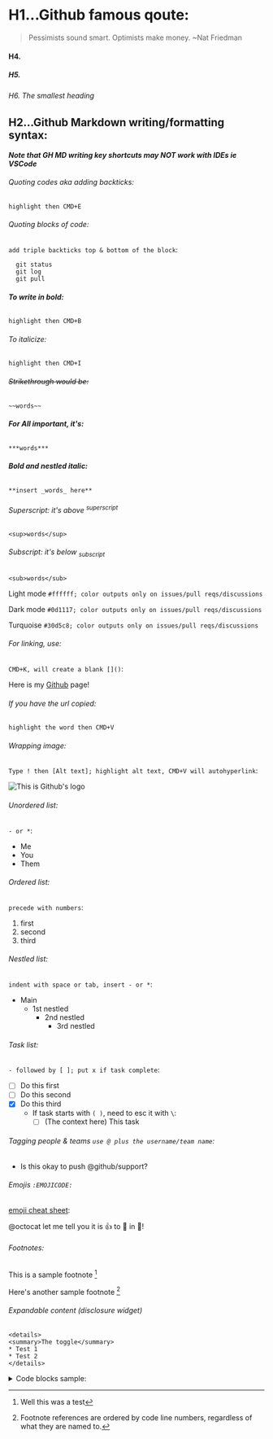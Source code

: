 # H1...Github famous qoute:
> Pessimists sound smart. Optimists make money. ~Nat Friedman

#### H4.
##### H5.
###### H6. The smallest heading

## H2...Github Markdown writing/formatting syntax:

***Note that GH MD writing key shortcuts may NOT work with IDEs ie VSCode***

###### Quoting codes aka adding backticks:
`highlight then CMD+E`

###### Quoting blocks of code:
`add triple backticks top & bottom of the block`:
```
  git status
  git log
  git pull
```

###### **To write in bold:** 
`highlight then CMD+B`

###### _To italicize:_ 
`highlight then CMD+I`

###### ~~Strikethrough would be:~~ 
`~~words~~`

###### ***For All important, it's:*** 
`***words***`

###### **Bold and _nestled_ italic:** 
`**insert _words_ here**`

###### Superscript: it's above <sup>superscript</sup> 
`<sup>words</sup>`

###### Subscript: it's below <sub>subscript</sub> 
`<sub>words</sub>`

Light mode `#ffffff; color outputs only on issues/pull reqs/discussions`

Dark mode `#0d1117; color outputs only on issues/pull reqs/discussions`

Turquoise `#30d5c8; color outputs only on issues/pull reqs/discussions`

###### For linking, use:
`CMD+K, will create a blank []()`:

Here is my [Github](https://github.com/julrdb) page!

###### If you have the url copied:
`highlight the word then CMD+V`

###### Wrapping image: 
`Type ! then [Alt text]; highlight alt text, CMD+V will autohyperlink`:

![This is Github's logo](https://github.githubassets.com/images/modules/logos_page/GitHub-Mark.png)

###### Unordered list:
`- or *`:
- Me
- You 
- Them

###### Ordered list:
`precede with numbers`:
1. first
2. second
3. third

###### Nestled list:
`indent with space or tab, insert - or *`:
* Main
  * 1st nestled
    * 2nd nestled
      * 3rd nestled

###### Task list:
`- followed by [ ]; put x if task complete`:
- [ ] Do this first
- [ ] Do this second 
- [x] Do this third
  * If task starts with `( )`, need to esc it with `\`: 
    - [ ] \(The context here) This task

###### Tagging people & teams `use @ plus the username/team name`:
* Is this okay to push @github/support?

###### Emojis `:EMOJICODE:` 
[emoji cheat sheet](https://github.com/ikatyang/emoji-cheat-sheet/blob/master/README.md):

@octocat let me tell you it is 👍 to 🥳 in 🌆!

###### Footnotes:

This is a sample footnote [^1]

Here's another sample footnote [^check]

[^1]: Well this was a test
[^check]: Footnote references are ordered by code line numbers, regardless of what they are named to.

###### Expandable content (disclosure widget)
```
<details>
<summary>The toggle</summary>
* Test 1
* Test 2
</details>
```
<details>
<summary>Code blocks sample:</summary>
  <p>
  ###### Wrap in < p > tags for varying info types.  
  ```python
  print("Python code block print test")
  ```
  </p>
</details>
